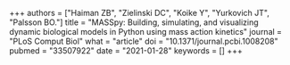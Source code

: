 +++
authors = ["Haiman ZB", "Zielinski DC", "Koike Y", "Yurkovich JT", "Palsson BO."]
title = "MASSpy: Building, simulating, and visualizing dynamic biological models in Python using mass action kinetics"
journal = "PLoS Comput Biol"
what = "article"
doi = "10.1371/journal.pcbi.1008208"
pubmed = "33507922"
date = "2021-01-28"
keywords = []
+++

